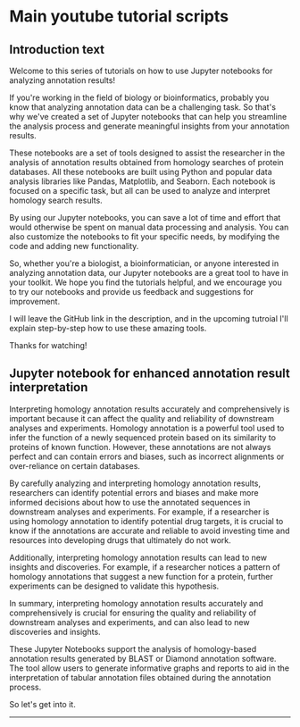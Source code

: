 # Main youtube tutorial scripts

## Introduction text

Welcome to this series of tutorials on how to use Jupyter notebooks for analyzing annotation results!

If you're working in the field of biology or bioinformatics, probably you know that analyzing annotation data can be a challenging task. 
So that's why we've created a set of Jupyter notebooks that can help you streamline the analysis process and generate meaningful insights from your annotation results.

These notebooks are a set of tools designed to assist the researcher in the analysis of annotation results obtained from homology searches of protein databases. 
All these notebooks are built using Python and popular data analysis libraries like Pandas, Matplotlib, and Seaborn. Each notebook is focused on a specific task, 
but all can be used to analyze and interpret homology search results.

By using our Jupyter notebooks, you can save a lot of time and effort that would otherwise be spent on manual data processing and analysis. 
You can also customize the notebooks to fit your specific needs, by modifying the code and adding new functionality.

So, whether you're a biologist, a bioinformatician, or anyone interested in analyzing annotation data, 
our Jupyter notebooks are a great tool to have in your toolkit. We hope you find the tutorials helpful, and we encourage you to try our notebooks 
and provide us feedback and suggestions for improvement. 

I will leave the GitHub link in the description, and in the upcoming tutroial I'll explain step-by-step how to use these amazing tools.

Thanks for watching!

## Jupyter notebook for enhanced annotation result interpretation

Interpreting homology annotation results accurately and comprehensively is important because it can affect the quality and reliability of downstream analyses and experiments. Homology annotation is a powerful tool used to infer the function of a newly sequenced protein based on its similarity to proteins of known function. However, these annotations are not always perfect and can contain errors and biases, such as incorrect alignments or over-reliance on certain databases.

By carefully analyzing and interpreting homology annotation results, researchers can identify potential errors and biases and make more informed decisions about how to use the annotated sequences in downstream analyses and experiments. For example, if a researcher is using homology annotation to identify potential drug targets, it is crucial to know if the annotations are accurate and reliable to avoid investing time and resources into developing drugs that ultimately do not work.

Additionally, interpreting homology annotation results can lead to new insights and discoveries. For example, if a researcher notices a pattern of homology annotations that suggest a new function for a protein, further experiments can be designed to validate this hypothesis.

In summary, interpreting homology annotation results accurately and comprehensively is crucial for ensuring the quality and reliability of downstream analyses and experiments, and can also lead to new discoveries and insights.

These Jupyter Notebooks support the analysis of homology-based annotation results generated by BLAST or Diamond annotation software. The tool allow users to generate informative graphs and reports to aid in the interpretation of tabular annotation files obtained during the annotation process.

So let's get into it.

---------------------------------------------------------------------------------------------------------------------------------------------------------------------

## 
